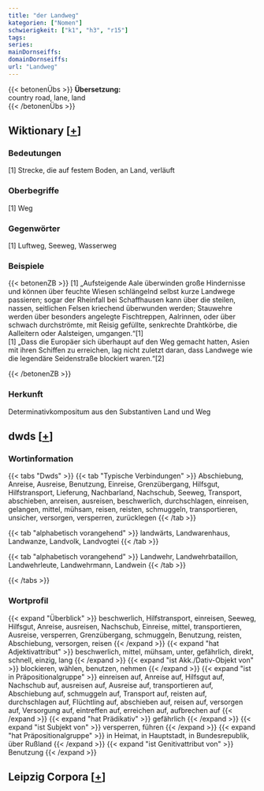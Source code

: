 ```yaml
---
title: "der Landweg"
kategorien: ["Nomen"]
schwierigkeit: ["k1", "h3", "r15"]
tags:
series:
mainDornseiffs:
domainDornseiffs:
url: "Landweg"
---
```


{{< betonenÜbs >}}
**Übersetzung:**  
country road, lane, land  
{{< /betonenÜbs >}}

## Wiktionary [[+](https://de.wiktionary.org/wiki/Landweg)]

### Bedeutungen
[1] Strecke, die auf festem Boden, an Land, verläuft  

### Oberbegriffe
[1] Weg  

### Gegenwörter
[1] Luftweg, Seeweg, Wasserweg  

### Beispiele
{{< betonenZB >}}
[1] „Aufsteigende Aale überwinden große Hindernisse und können über feuchte Wiesen schlängelnd selbst kurze Landwege passieren; sogar der Rheinfall bei Schaffhausen kann über die steilen, nassen, seitlichen Felsen kriechend überwunden werden; Stauwehre werden über besonders angelegte Fischtreppen, Aalrinnen, oder über schwach durchströmte, mit Reisig gefüllte, senkrechte Drahtkörbe, die Aalleitern oder Aalsteigen, umgangen.“[1]  
[1] „Dass die Europäer sich überhaupt auf den Weg gemacht hatten, Asien mit ihren Schiffen zu erreichen, lag nicht zuletzt daran, dass Landwege wie die legendäre Seidenstraße blockiert waren.“[2]  

{{< /betonenZB >}}
### Herkunft
Determinativkompositum aus den Substantiven Land und Weg  



## dwds [[+](https://www.dwds.de/wb/Landweg)]

### Wortinformation
{{< tabs "Dwds" >}}
{{< tab "Typische Verbindungen" >}}
Abschiebung, Anreise, Ausreise, Benutzung, Einreise, Grenzübergang, Hilfsgut, Hilfstransport, Lieferung, Nachbarland, Nachschub, Seeweg, Transport, abschieben, anreisen, ausreisen, beschwerlich, durchschlagen, einreisen, gelangen, mittel, mühsam, reisen, reisten, schmuggeln, transportieren, unsicher, versorgen, versperren, zurücklegen
{{< /tab >}}

{{< tab "alphabetisch vorangehend" >}}
landwärts, Landwarenhaus, Landwanze, Landvolk, Landvogtei
{{< /tab >}}

{{< tab "alphabetisch vorangehend" >}}
Landwehr, Landwehrbataillon, Landwehrleute, Landwehrmann, Landwein
{{< /tab >}}

{{< /tabs >}}

### Wortprofil
{{< expand "Überblick" >}} beschwerlich, Hilfstransport, einreisen, Seeweg, Hilfsgut, Anreise, ausreisen, Nachschub, Einreise, mittel, transportieren, Ausreise, versperren, Grenzübergang, schmuggeln, Benutzung, reisten, Abschiebung, versorgen, reisen {{< /expand >}}
{{< expand "hat Adjektivattribut" >}} beschwerlich, mittel, mühsam, unter, gefährlich, direkt, schnell, einzig, lang {{< /expand >}}
{{< expand "ist Akk./Dativ-Objekt von" >}} blockieren, wählen, benutzen, nehmen {{< /expand >}}
{{< expand "ist in Präpositionalgruppe" >}} einreisen auf, Anreise auf, Hilfsgut auf, Nachschub auf, ausreisen auf, Ausreise auf, transportieren auf, Abschiebung auf, schmuggeln auf, Transport auf, reisten auf, durchschlagen auf, Flüchtling auf, abschieben auf, reisen auf, versorgen auf, Versorgung auf, eintreffen auf, erreichen auf, aufbrechen auf {{< /expand >}}
{{< expand "hat Prädikativ" >}} gefährlich {{< /expand >}}
{{< expand "ist Subjekt von" >}} versperren, führen {{< /expand >}}
{{< expand "hat Präpositionalgruppe" >}} in Heimat, in Hauptstadt, in Bundesrepublik, über Rußland {{< /expand >}}
{{< expand "ist Genitivattribut von" >}} Benutzung {{< /expand >}}

## Leipzig Corpora [[+](https://corpora.uni-leipzig.de/en/res?word=Landweg&corpusId=deu_newscrawl-public_2018)]

